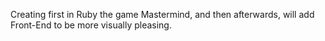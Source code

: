 Creating first in Ruby the game Mastermind, and then afterwards, will add Front-End to be more visually pleasing. 